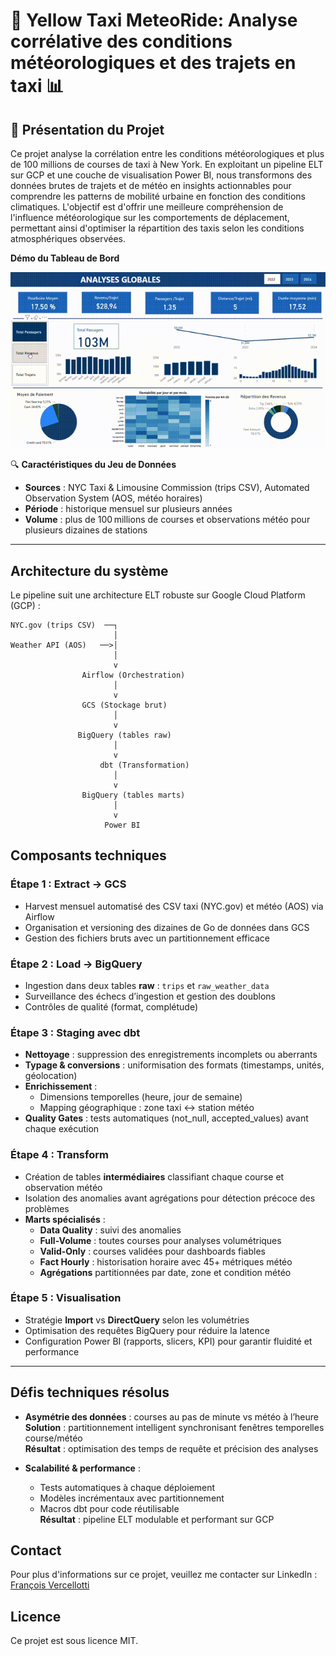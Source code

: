 # 🚀 Yellow Taxi MeteoRide: Analyse corrélative des conditions météorologiques et des trajets en taxi 📊

## 📝 Présentation du Projet
Ce projet analyse la corrélation entre les conditions météorologiques et plus de 100 millions de courses de taxi à New York. En exploitant un pipeline ELT sur GCP et une couche de visualisation Power BI, nous transformons des données brutes de trajets et de météo en insights actionnables pour comprendre les patterns de mobilité urbaine en fonction des conditions climatiques. L'objectif est d'offrir une meilleure compréhension de l'influence météorologique sur les comportements de déplacement, permettant ainsi d'optimiser la répartition des taxis selon les conditions atmosphériques observées.

**Démo du Tableau de Bord**

![Démonstration du tableau de bord](assets/screencast_dashboard.gif)


🔍 **Caractéristiques du Jeu de Données**  
- **Sources** : NYC Taxi & Limousine Commission (trips CSV), Automated Observation System (AOS, météo horaires)  
- **Période** : historique mensuel sur plusieurs années  
- **Volume** : plus de 100 millions de courses et observations météo pour plusieurs dizaines de stations

---

## Architecture du système
Le pipeline suit une architecture ELT robuste sur Google Cloud Platform (GCP) :

```
NYC.gov (trips CSV)  ──┐
                       │
Weather API (AOS)   ──>│
                       │
                       v
                Airflow (Orchestration)
                       │
                       v
                GCS (Stockage brut)
                       │
                       v
               BigQuery (tables raw)
                       │
                       v
                    dbt (Transformation)
                       │
                       v
                BigQuery (tables marts)
                       │
                       v
                     Power BI
```


## Composants techniques

### Étape 1 : Extract → GCS  
- Harvest mensuel automatisé des CSV taxi (NYC.gov) et météo (AOS) via Airflow  
- Organisation et versioning des dizaines de Go de données dans GCS  
- Gestion des fichiers bruts avec un partitionnement efficace

### Étape 2 : Load → BigQuery  
- Ingestion dans deux tables **raw** : `trips` et `raw_weather_data`  
- Surveillance des échecs d’ingestion et gestion des doublons  
- Contrôles de qualité (format, complétude)

### Étape 3 : Staging avec dbt  
- **Nettoyage** : suppression des enregistrements incomplets ou aberrants  
- **Typage & conversions** : uniformisation des formats (timestamps, unités, géolocation)  
- **Enrichissement** :  
  - Dimensions temporelles (heure, jour de semaine)  
  - Mapping géographique : zone taxi ↔ station météo  
- **Quality Gates** : tests automatiques (not_null, accepted_values) avant chaque exécution

### Étape 4 : Transform  
- Création de tables **intermédiaires** classifiant chaque course et observation météo  
- Isolation des anomalies avant agrégations pour détection précoce des problèmes  
- **Marts spécialisés** :  
  - **Data Quality** : suivi des anomalies  
  - **Full-Volume** : toutes courses pour analyses volumétriques  
  - **Valid-Only** : courses validées pour dashboards fiables  
  - **Fact Hourly** : historisation horaire avec 45+ métriques météo  
  - **Agrégations** partitionnées par date, zone et condition météo

### Étape 5 : Visualisation  
- Stratégie **Import** vs **DirectQuery** selon les volumétries  
- Optimisation des requêtes BigQuery pour réduire la latence  
- Configuration Power BI (rapports, slicers, KPI) pour garantir fluidité et performance

---

## Défis techniques résolus

- **Asymétrie des données** : courses au pas de minute vs météo à l’heure  
  **Solution** : partitionnement intelligent synchronisant fenêtres temporelles course/météo  
  **Résultat** : optimisation des temps de requête et précision des analyses

- **Scalabilité & performance** :  
  - Tests automatiques à chaque déploiement  
  - Modèles incrémentaux avec partitionnement  
  - Macros dbt pour code réutilisable  
  **Résultat** : pipeline ELT modulable et performant sur GCP

## Contact  
Pour plus d'informations sur ce projet, veuillez me contacter sur LinkedIn : [François Vercellotti](https://www.linkedin.com/in/fran%C3%A7ois-vercellotti-3687492a8)



## Licence  
Ce projet est sous licence MIT.

